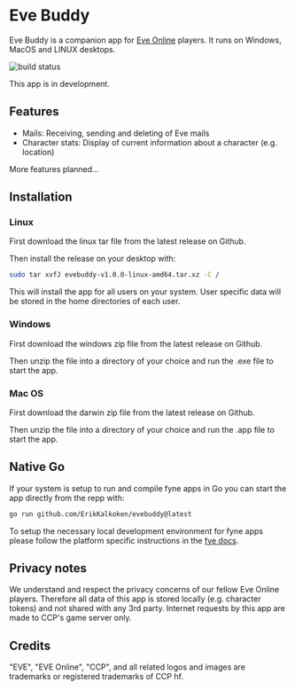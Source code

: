 # Eve Buddy

Eve Buddy is a companion app for [Eve Online](https://www.eveonline.com/) players. It runs on Windows, MacOS and LINUX desktops.

![build status](https://github.com/ErikKalkoken/evebuddy/actions/workflows/go.yml/badge.svg)

This app is in development.

## Features

- Mails: Receiving, sending and deleting of Eve mails
- Character stats: Display of current information about a character (e.g. location)

More features planned...

## Installation

### Linux

First download the linux tar file from the latest release on Github.

Then install the release on your desktop with:

```sh
sudo tar xvfJ evebuddy-v1.0.0-linux-amd64.tar.xz -C /
```

This will install the app for all users on your system. User specific data will be stored in the home directories of each user.

### Windows

First download the windows zip file from the latest release on Github.

Then unzip the file into a directory of your choice and run the .exe file to start the app.

### Mac OS

First download the darwin zip file from the latest release on Github.

Then unzip the file into a directory of your choice and run the .app file to start the app.

## Native Go

If your system is setup to run and compile fyne apps in Go you can start the app directly from the repp with:

```sh
go run github.com/ErikKalkoken/evebuddy@latest
```

To setup the necessary local development environment for fyne apps please follow the platform specific instructions in the [fye docs](https://docs.fyne.io/started/).

## Privacy notes

We understand and respect the privacy concerns of our fellow Eve Online players. Therefore all data of this app is stored locally (e.g. character tokens) and not shared with any 3rd party. Internet requests by this app are made to CCP's game server only.

## Credits

"EVE", "EVE Online", "CCP", and all related logos and images are trademarks or registered trademarks of CCP hf.
